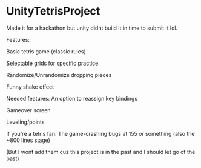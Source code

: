  # UnityTetrisProject
Made it for a hackathon but unity didnt build it in time to submit it lol.

Features:

 Basic tetris game (classic rules) 

 Selectable grids for specific practice

 Randomize/Unrandomize dropping pieces

 Funny shake effect

Needed features:
 An option to reassign key bindings

 Gameover screen

 Leveling/points

 If you're a tetris fan: The game-crashing bugs at 155 or something (also the ~800 lines stage)

 (But I wont add them cuz this project is in the past and I should let go of the past)
